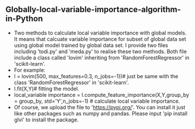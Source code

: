 ## Globally-local-variable-importance-algorithm-in-Python
- Two methods to calculate local variable importance with global models. It means that calcuate variable importance for subset of global data set using global model trained by global data set. I provide two files including 'todi.py' and 'meda.py' to realise these two methods. Both file include a class called 'lovim' inheriting from 'RandomForestRegressor' in 'scikit-learn'.
- For example:
- l = lovim(500, max_features=0.3, n_jobs=-1))# just be same with the class 'RandomForestRegressor' in 'scikit-learn'.
- l.fit(X,Y)# fitting the model.
- local_variable importance = l.compute_feature_importance(X,Y,group_by = group_by, std='Y',n_jobs=-1) # calculate local variable importance.
- Of course, we upload the file to 'https://pypi.org/'. You can install it just like other packages such as numpy and pandas. Please input 'pip install glvi' to install the package.
